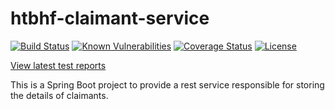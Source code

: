 # htbhf-claimant-service

[![Build Status](https://img.shields.io/travis/com/DepartmentOfHealth-htbhf/htbhf-claimant-service/master.svg)](https://travis-ci.com/DepartmentOfHealth-htbhf/htbhf-claimant-service)
[![Known Vulnerabilities](https://snyk.io/test/github/DepartmentOfHealth-htbhf/htbhf-claimant-service/badge.svg?targetFile=build.gradle)](https://snyk.io/test/github/DepartmentOfHealth-htbhf/htbhf-claimant-service?targetFile=build.gradle)
[![Coverage Status](https://img.shields.io/coveralls/github/DepartmentOfHealth-htbhf/htbhf-claimant-service/master.svg)](https://coveralls.io/github/DepartmentOfHealth-htbhf/htbhf-claimant-service?branch=master)
[![License](https://img.shields.io/badge/license-MIT-blue.svg)](https://opensource.org/licenses/MIT)

[View latest test reports](https://departmentofhealth-htbhf.github.io/htbhf-claimant-service/)

This is a Spring Boot project to provide a rest service responsible for storing the details of claimants.


